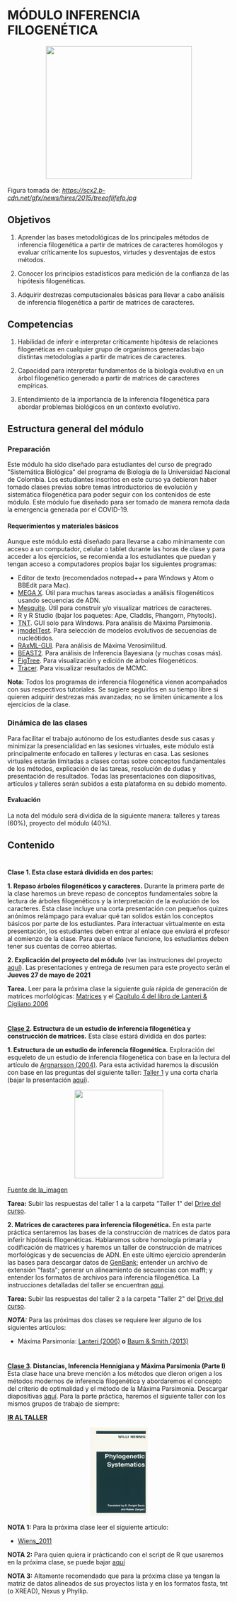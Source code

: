 # MÓDULO INFERENCIA FILOGENÉTICA

<p align="center">
  <img src="https://scx2.b-cdn.net/gfx/news/hires/2015/treeoflifefo.jpg" width="330" height="300" />
</p>

Figura tomada de: _https://scx2.b-cdn.net/gfx/news/hires/2015/treeoflifefo.jpg_

## Objetivos

1. Aprender las bases metodológicas de los principales métodos de inferencia filogenética a partir de matrices de caracteres homólogos y evaluar críticamente los supuestos, virtudes y desventajas de estos métodos.

2. Conocer los principios estadísticos para medición de la confianza de las hipótesis filogenéticas.  

3. Adquirir destrezas computacionales básicas para llevar a cabo análisis de inferencia filogenética a partir de matrices de caracteres.

## Competencias

1. Habilidad de inferir e interpretar críticamente hipótesis de relaciones filogenéticas en cualquier grupo de organismos generadas bajo distintas metodologías a partir de matrices de caracteres.

2. Capacidad para interpretar fundamentos de la biología evolutiva en un árbol filogenético generado a partir de matrices de caracteres empíricas.

3. Entendimiento de la importancia de la inferencia filogenética para abordar problemas biológicos en un contexto evolutivo.

## Estructura general del módulo

### Preparación

Este módulo ha sido diseñado para estudiantes del curso de pregrado "Sistemática Biológica" del programa de Biología de la Universidad Nacional de Colombia. Los estudiantes inscritos en este curso ya debieron haber tomado clases previas sobre temas introductorios de evolución y sistemática filogenética para poder seguir con los contenidos de este módulo. Este módulo fue diseñado para ser tomado de manera remota dada la emergencia generada por el COVID-19. 

#### Requerimientos y materiales básicos

Aunque este módulo está diseñado para llevarse a cabo mínimamente con acceso a un computador, celular o tablet durante las horas de clase y para acceder a los ejercicios, se recomienda a los estudiantes que puedan y tengan acceso a computadores propios bajar los siguientes programas:

- Editor de texto (recomendados notepad++ para Windows y Atom o BBEdit para Mac).
- [MEGA X](https://www.megasoftware.net/). Útil para muchas tareas asociadas a análisis filogenéticos usando secuencias de ADN.
- [Mesquite](https://www.mesquiteproject.org/). Útil para construir y/o visualizar matrices de caracteres.
- R y R Studio (bajar los paquetes: Ape, Claddis, Phangorn, Phytools).
- [TNT](http://www.lillo.org.ar/phylogeny/tnt/). GUI solo para Windows. Para análisis de Máxima Parsimonia.
- [jmodelTest](https://github.com/ddarriba/jmodeltest2). Para selección de modelos evolutivos de secuencias de nucleótidos.
- [RAxML-GUI](https://antonellilab.github.io/raxmlGUI/). Para análisis de Máxima Verosimilitud.
- [BEAST2](https://www.beast2.org/). Para análisis de Inferencia Bayesiana (y muchas cosas más). 
- [FigTree](https://github.com/rambaut/figtree/releases). Para visualización y edición de árboles filogenéticos.
- [Tracer](https://github.com/beast-dev/tracer/releases/tag/v1.7.1). Para visualizar resultados de MCMC.

**Nota:** Todos los programas de inferencia filogenética vienen acompañados con sus respectivos tutoriales. Se sugiere seguirlos en su tiempo libre si quieren adquirir destrezas más avanzadas; no se limiten únicamente a los ejercicios de la clase.  

### Dinámica de las clases

Para facilitar el trabajo autónomo de los estudiantes desde sus casas y minimizar la presencialidad en las sesiones virtuales, este módulo está principalmente enfocado en talleres y lecturas en casa. Las sesiones virtuales estarán limitadas a clases cortas sobre conceptos fundamentales de los métodos, explicación de las tareas, resolución de dudas y presentación de resultados. Todas las presentaciones con diapositivas, artículos y talleres serán subidos a esta plataforma en su debido momento. 

#### Evaluación

La nota del módulo será dividida de la siguiente manera: talleres y tareas (60%), proyecto del módulo (40%).

## Contenido

#

**Clase 1. Esta clase estará dividida en dos partes:**

**1. Repaso árboles filogenéticos y caracteres.** Durante la primera parte de la clase haremos un breve repaso de conceptos fundamentales sobre la lectura de árboles filogenéticos y la interpretación de la evolución de los caracteres. Esta clase incluye una corta presentación con pequeños quizes anónimos relámpago para evaluar qué tan solidos están los conceptos básicos por parte de los estudiantes. Para interactuar virtualmente en esta presentación, los estudiantes deben entrar al enlace que enviará el profesor al comienzo de la clase. Para que el enlace funcione, los estudiantes deben tener sus cuentas de correo abiertas.

**2. Explicación del proyecto del módulo** (ver las instruciones del proyecto [aquí](/clase_3/proyecto.md)). Las presentaciones y entrega de resumen para este proyecto serán el **Jueves 27 de mayo de 2021**

**Tarea.** Leer para la próxima clase la siguiente guía rápida de generación de matrices morfológicas: [Matrices](/clase_1/Matrices.pdf) y el [Capítulo 4 del libro de Lanteri & Cigliano 2006](/clase_1/Lanteri_Caracteres_taxonomicos.pdf)

#

**[Clase 2](/clase_2/clase_2.pdf). Estructura de un estudio de inferencia filogenética y construcción de matrices.** Esta clase estará dividida en dos partes:

**1. Estructura de un estudio de inferencia filogenética.** Exploración del esqueleto de un estudio de inferencia filogenética con base en la lectura del artículo de [Argnarsson (2004)](/clase_1/Agnarsson_2004.pdf). Para esta actividad haremos la discusión con base en las preguntas del siguiente taller: [Taller 1](/clase_2/Taller_1.md) y una corta charla (bajar la presentación [aquí](/clase_2/clase_2.pdf)). 

<p align="center">
  <img src="https://desinsectador.files.wordpress.com/2013/06/steatoda-nobilis-01.jpg" width="200" height="200" />
</p>

[Fuente de la_imagen](https://desinsectador.files.wordpress.com/2013/06/steatoda-nobilis-01.jpg)

**Tarea:** Subir las respuestas del taller 1 a la carpeta "Taller 1" del [Drive del curso](https://drive.google.com/drive/folders/1SP-YRP3jQhl2p5EDTzSmP5smE9-PBpBB?usp=sharing).

**2. Matrices de caracteres para inferencia filogenética.** En esta parte práctica sentaremos las bases de la construcción de matrices de datos para inferir hipótesis filogenéticas. Hablaremos sobre homología primaria y codificación de matrices y haremos un taller de construcción de matrices morfológicas y de secuencias de ADN. En este último ejercicio aprenderán las bases para descargar datos de [GenBank](https://www.ncbi.nlm.nih.gov/nucleotide/); entender un archivo de extensión "fasta"; generar un alineamiento de secuencias con mafft; y entender los formatos de archivos para inferencia filogenética. La instrucciones detalladas del taller se encuentran [aquí](/clase_3/Taller_4.md).

**Tarea:** Subir las respuestas del taller 2 a la carpeta "Taller 2" del [Drive del curso](https://drive.google.com/drive/folders/1SP-YRP3jQhl2p5EDTzSmP5smE9-PBpBB?usp=sharing).

**_NOTA:_** Para las próximas dos clases se requiere leer alguno de los siguientes artículos:

- Máxima Parsimonia: [Lanteri (2006)](/clase_3/Parsimonia.pdf) **o** [Baum & Smith (2013)](/clase_3/MP_baum_smith2013.pdf)

#

**[Clase 3](/clase_4/Taller_MP.md). Distancias, Inferencia Hennigiana y Máxima Parsimonia (Parte I)** Esta clase hace una breve mención a los métodos que dieron origen a los métodos modernos de inferencia filogenética y abordaremos el concepto del criterio de optimalidad y el método de la Máxima Parsimonia. Descargar diapositivas [aquí](/clase_4/Clase_4.pdf). Para la parte práctica, haremos el siguiente taller con los mismos grupos de trabajo de siempre: 

**[IR AL TALLER](/clase_4/Taller_MP.md)**

<p align="center">
  <img src="https://github.com/jaaguirresant/Sistematica-Filogenetica/blob/master/clase_2/Hennig_book.jpg" width="130" height="200" />
</p>

**NOTA 1:** Para la próxima clase leer el siguiente artículo: 

- [Wiens_2011](/clase_4/Wiens_2011.pdf)

**NOTA 2:** Para quien quiera ir prácticando con el script de R que usaremos en la próxima clase, se puede bajar [aquí](/clase_5/parsimonia.R)

**NOTA 3:** Altamente recomendado que para la próxima clase ya tengan la matriz de datos alineados de sus proyectos lista y en los formatos fasta, tnt (o XREAD), Nexus y Phyllip.

#
